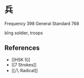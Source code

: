 # 兵
Frequency 398
General Standard 768

bīng
soldier, troops

## References
- [[HSK 5]]
- [[7 Strokes]]
- [[八 Radical]]